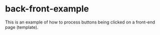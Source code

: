 # back-front-example

This is an example of how to process buttons being clicked on a front-end page (template).
